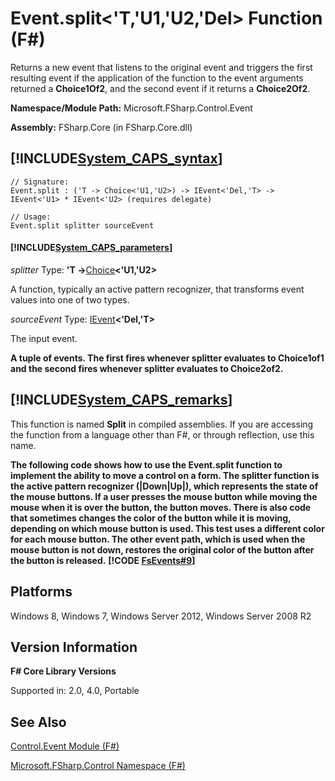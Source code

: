 # Event.split<'T,'U1,'U2,'Del> Function (F#)

Returns a new event that listens to the original event and triggers the first resulting event if the application of the function to the event arguments returned a **Choice1Of2**, and the second event if it returns a **Choice2Of2**.

**Namespace/Module Path:** Microsoft.FSharp.Control.Event

**Assembly:** FSharp.Core (in FSharp.Core.dll)


## [!INCLUDE[System_CAPS_syntax](//System/Token/System_CAPS_syntax_md.md)]

```
// Signature:
Event.split : ('T -> Choice<'U1,'U2>) -> IEvent<'Del,'T> -> IEvent<'U1> * IEvent<'U2> (requires delegate)

// Usage:
Event.split splitter sourceEvent
```

#### [!INCLUDE[System_CAPS_parameters](//System/Token/System_CAPS_parameters_md.md)]
*splitter*
Type: **'T -&gt;**[Choice](http://msdn.microsoft.com/en-us/library/2ab2513e-e307-4360-96cd-8b682a8d64f0)**&lt;'U1,'U2&gt;**


A function, typically an active pattern recognizer, that transforms event values into one of two types.


*sourceEvent*
Type: [IEvent](http://msdn.microsoft.com/en-us/library/8dbca0df-f8a1-40bd-8d50-aa26f6a8b862)**&lt;'Del,'T&gt;**


The input event.



**A tuple of events. The first fires whenever splitter evaluates to Choice1of1 and the second fires whenever splitter evaluates to Choice2of2.**
## [!INCLUDE[System_CAPS_remarks](//System/Token/System_CAPS_remarks_md.md)]
This function is named **Split** in compiled assemblies. If you are accessing the function from a language other than F#, or through reflection, use this name.

**The following code shows how to use the Event.split function to implement the ability to move a control on a form. The splitter function is the active pattern recognizer (|Down|Up|), which represents the state of the mouse buttons. If a user presses the mouse button while moving the mouse when it is over the button, the button moves. There is also code that sometimes changes the color of the button while it is moving, depending on which mouse button is used. This test uses a different color for each mouse button. The other event path, which is used when the mouse button is not down, restores the original color of the button after the button is released.**
**[!CODE [FsEvents#9](../CodeSnippet/VS_Snippets_Fsharp/fsevents/FSharp/fs/program.fs#9)]**
## Platforms
Windows 8, Windows 7, Windows Server 2012, Windows Server 2008 R2


## Version Information
**F# Core Library Versions**

Supported in: 2.0, 4.0, Portable




## See Also
[Control.Event Module &#40;F&#35;&#41;](Control.Event+Module+28%F%2329%.md)

[Microsoft.FSharp.Control Namespace &#40;F&#35;&#41;](Microsoft.FSharp.Control+Namespace+28%F%2329%.md)

